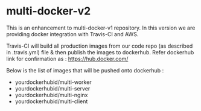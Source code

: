 # multi-docker-v2
This is an enhancement to multi-docker-v1 repository. In this version we are providing docker integration with Travis-CI and AWS.

Travis-CI will build all production images from our code repo (as described in .travis.yml) file & then publish the images to dockerhub. 
Refer dockerhub link for confirmation as : https://hub.docker.com/

Below is the list of images that will be pushed onto dockerhub : 
 - yourdockerhubid/multi-worker
 - yourdockerhubid/multi-server
 - yourdockerhubid/multi-nginx
 - yourdockerhubid/multi-client
